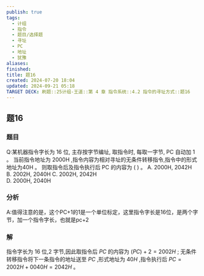 ```yaml
---
publish: true
tags:
  - 计组
  - 指令
  - 题目/选择题
  - 寻址
  - PC
  - 地址
  - 犹豫
aliases: 
finished: 
title: 题16
created: 2024-07-20 18:04
updated: 2024-09-21 05:18
TARGET DECK: 刷题::25计组-王道::第 4 章 指令系统::4.2 指令的寻址方式::题16
---
```

## 题16
### 题目
Q:某机器指令字长为 16 位, 主存按字节编址, 取指令时, 每取一字节, PC 自动加 1 。
当前指令地址为 ${2000}\mathrm{H}$ ,指令内容为相对寻址的无条件转移指令,指令中的形式地址为${40}\mathrm{H}$ 。
则取指令后及指令执行后 $\mathrm{{PC}}$ 的内容为 ( ) 。
A. 2000H, 2042H       
B. 2002H, 2040H
C. 2002H, 2042H       
D. 2000H, 2040H
### 分析
A:值得注意的是，这个PC+1的1是一个单位标定，这里指令字长是16位，是两个字节，加一个指令字长，也就是pc+2
### 解
指令字长为 16 位,2 字节,因此取指令后 ${PC}$ 的内容为 $( {PC})  + 2 = {2002}H$ ; 无条件转移指令将下一条指令的地址送至 ${PC}$ ,形式地址为 ${40}H$ ,指令执行后 ${PC} = {2002}H + {0040}H = {2042}H$ 。


